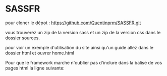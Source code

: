 # SASSFR
pour cloner le dépot :
https://github.com/Quentinprm/SASSFR.git


vous trouverez un zip de la version sass et un zip de la version css dans le dossier sources. 


pour voir un exemple d'utilisation du site ainsi qu'un guide allez dans le dossier html et ouvrer home.html


Pour que le framework marche n'oublier pas d'inclure dans la balise <head> de vos pages html la ligne suivante: 
 <meta name="viewport" content="width=device-width" />
  
